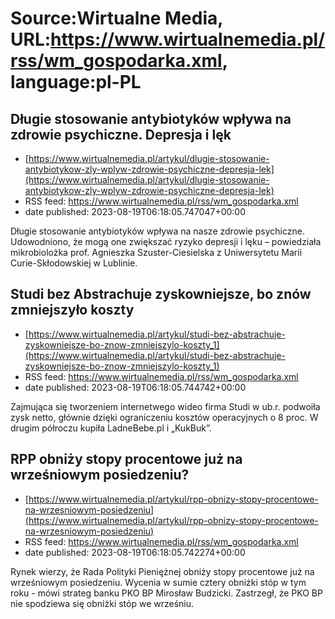 # Source:Wirtualne Media, URL:https://www.wirtualnemedia.pl/rss/wm_gospodarka.xml, language:pl-PL

## Długie stosowanie antybiotyków wpływa na zdrowie psychiczne. Depresja i lęk
 - [https://www.wirtualnemedia.pl/artykul/dlugie-stosowanie-antybiotykow-zly-wplyw-zdrowie-psychiczne-depresja-lek](https://www.wirtualnemedia.pl/artykul/dlugie-stosowanie-antybiotykow-zly-wplyw-zdrowie-psychiczne-depresja-lek)
 - RSS feed: https://www.wirtualnemedia.pl/rss/wm_gospodarka.xml
 - date published: 2023-08-19T06:18:05.747047+00:00

Długie stosowanie antybiotyków wpływa na nasze zdrowie psychiczne. Udowodniono, że mogą one zwiększać ryzyko depresji i lęku – powiedziała mikrobiolożka prof. Agnieszka Szuster-Ciesielska z Uniwersytetu Marii Curie-Skłodowskiej w Lublinie.

## Studi bez Abstrachuje zyskowniejsze, bo znów zmniejszyło koszty
 - [https://www.wirtualnemedia.pl/artykul/studi-bez-abstrachuje-zyskowniejsze-bo-znow-zmniejszylo-koszty_1](https://www.wirtualnemedia.pl/artykul/studi-bez-abstrachuje-zyskowniejsze-bo-znow-zmniejszylo-koszty_1)
 - RSS feed: https://www.wirtualnemedia.pl/rss/wm_gospodarka.xml
 - date published: 2023-08-19T06:18:05.744742+00:00

Zajmująca się tworzeniem internetwego wideo firma Studi w ub.r. podwoiła zysk netto, głównie dzięki ograniczeniu kosztów operacyjnych o 8 proc. W drugim półroczu kupiła LadneBebe.pl i „KukBuk”.

## RPP obniży stopy procentowe już na wrześniowym posiedzeniu?
 - [https://www.wirtualnemedia.pl/artykul/rpp-obnizy-stopy-procentowe-na-wrzesniowym-posiedzeniu](https://www.wirtualnemedia.pl/artykul/rpp-obnizy-stopy-procentowe-na-wrzesniowym-posiedzeniu)
 - RSS feed: https://www.wirtualnemedia.pl/rss/wm_gospodarka.xml
 - date published: 2023-08-19T06:18:05.742274+00:00

Rynek wierzy, że Rada Polityki Pieniężnej obniży stopy procentowe już na wrześniowym posiedzeniu. Wycenia w sumie cztery obniżki stóp w tym roku - mówi strateg banku PKO BP Mirosław Budzicki. Zastrzegł, że PKO BP nie spodziewa się obniżki stóp we wrześniu.

